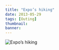```yaml
---
title: "Expo’s hiking"
date: 2013-05-29
tags: [Outing]
thumbnail:
banner: 
---
```

![Expo’s hiking](/2013/05/29/Expo-hiking/hiking.jpg)